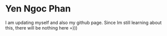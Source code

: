 # Yen Ngoc Phan
I am updating myself and also my github page. Since Im still learning about this, there will be nothing here =)))

